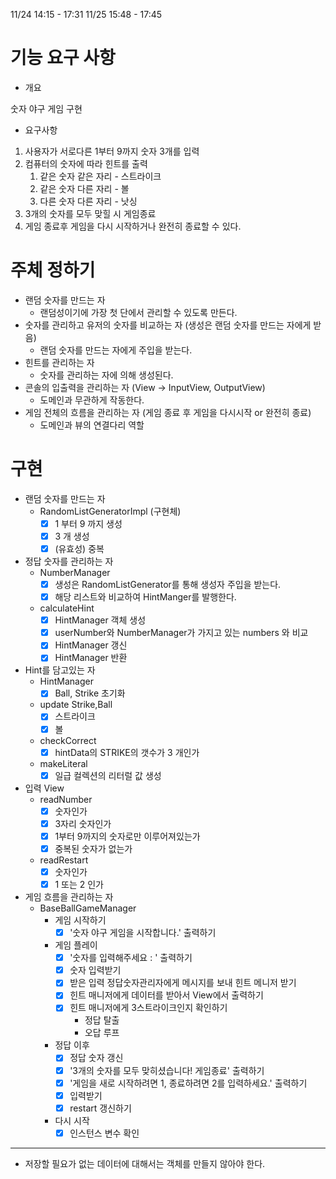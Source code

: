 11/24 14:15 - 17:31
11/25 15:48 - 17:45

# 기능 요구 사항

- 개요

숫자 야구 게임 구현

- 요구사항

1. 사용자가 서로다른 1부터 9까지 숫자 3개를 입력
2. 컴퓨터의 숫자에 따라 힌트를 출력
    1. 같은 숫자 같은 자리 - 스트라이크
    2. 같은 숫자 다른 자리 - 볼
    3. 다른 숫자 다른 자리 - 낫싱
3. 3개의 숫자를 모두 맞힐 시 게임종료
4. 게임 종료후 게임을 다시 시작하거나 완전히 종료할 수 있다.

# 주체 정하기

- 랜덤 숫자를 만드는 자
    - 랜덤성이기에 가장 첫 단에서 관리할 수 있도록 만든다.
- 숫자를 관리하고 유저의 숫자를 비교하는 자 (생성은 랜덤 숫자를 만드는 자에게 받음)
    - 랜덤 숫자를 만드는 자에게 주입을 받는다.
- 힌트를 관리하는 자
    - 숫자를 관리하는 자에 의해 생성된다.
- 콘솔의 입출력을 관리하는 자 (View -> InputView, OutputView)
    - 도메인과 무관하게 작동한다.
- 게임 전체의 흐름을 관리하는 자 (게임 종료 후 게임을 다시시작 or 완전히 종료)
    - 도메인과 뷰의 연결다리 역할

# 구현

- 랜덤 숫자를 만드는 자
    - RandomListGeneratorImpl (구현체)
        - [x] 1 부터 9 까지 생성
        - [x] 3 개 생성
        - [x] (유효성) 중복

- 정답 숫자를 관리하는 자
    - NumberManager
        - [x] 생성은 RandomListGenerator를 통해 생성자 주입을 받는다.
        - [x] 해당 리스트와 비교하여 HintManger를 발행한다.
    - calculateHint
        - [x] HintManager 객체 생성
        - [x] userNumber와 NumberManager가 가지고 있는 numbers 와 비교
        - [x] HintManager 갱신
        - [x] HintManager 반환

- Hint를 담고있는 자
    - HintManager
        - [x] Ball, Strike 초기화
    - update Strike,Ball
        - [x] 스트라이크
        - [x] 볼
    - checkCorrect
        - [x] hintData의 STRIKE의 갯수가 3 개인가
    - makeLiteral
        - [x] 일급 컬렉션의 리터럴 값 생성

- 입력 View
    - readNumber
        - [x] 숫자인가
        - [x] 3자리 숫자인가
        - [x] 1부터 9까지의 숫자로만 이루어져있는가
        - [x] 중복된 숫자가 없는가
    - readRestart
        - [x] 숫자인가
        - [x] 1 또는 2 인가

- 게임 흐름을 관리하는 자
    - BaseBallGameManager
        - 게임 시작하기
            - [x] '숫자 야구 게임을 시작합니다.' 출력하기
        - 게임 플레이
            - [x] '숫자를 입력해주세요 : ' 출력하기
            - [x] 숫자 입력받기
            - [x] 받은 입력 정답숫자관리자에게 메시지를 보내 힌트 메니저 받기
            - [x] 힌트 매니저에게 데이터를 받아서 View에서 출력하기
            - [x] 힌트 매니저에게 3스트라이크인지 확인하기
                - 정답 탈출
                - 오답 루프
        - 정답 이후
            - [x] 정답 숫자 갱신
            - [x] '3개의 숫자를 모두 맞히셨습니다! 게임종료' 출력하기
            - [x] '게임을 새로 시작하려면 1, 종료하려면 2를 입력하세요.' 출력하기
            - [x] 입력받기
            - [x] restart 갱신하기
        - 다시 시작
            - [x] 인스턴스 변수 확인

--------------------------

- 저장할 필요가 없는 데이터에 대해서는 객체를 만들지 않아야 한다.